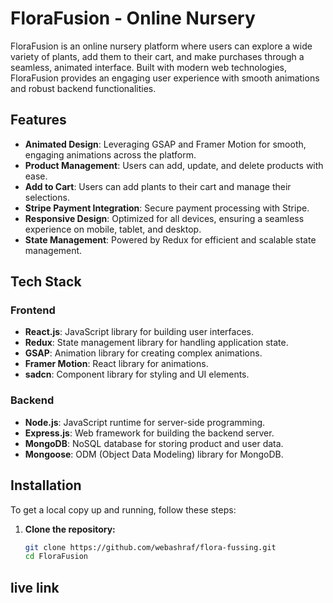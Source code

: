 # FloraFusion - Online Nursery

FloraFusion is an online nursery platform where users can explore a wide variety of plants, add them to their cart, and make purchases through a seamless, animated interface. Built with modern web technologies, FloraFusion provides an engaging user experience with smooth animations and robust backend functionalities.

## Features

- **Animated Design**: Leveraging GSAP and Framer Motion for smooth, engaging animations across the platform.
- **Product Management**: Users can add, update, and delete products with ease.
- **Add to Cart**: Users can add plants to their cart and manage their selections.
- **Stripe Payment Integration**: Secure payment processing with Stripe.
- **Responsive Design**: Optimized for all devices, ensuring a seamless experience on mobile, tablet, and desktop.
- **State Management**: Powered by Redux for efficient and scalable state management.

## Tech Stack

### Frontend

- **React.js**: JavaScript library for building user interfaces.
- **Redux**: State management library for handling application state.
- **GSAP**: Animation library for creating complex animations.
- **Framer Motion**: React library for animations.
- **sadcn**: Component library for styling and UI elements.

### Backend

- **Node.js**: JavaScript runtime for server-side programming.
- **Express.js**: Web framework for building the backend server.
- **MongoDB**: NoSQL database for storing product and user data.
- **Mongoose**: ODM (Object Data Modeling) library for MongoDB.

## Installation

To get a local copy up and running, follow these steps:

1. **Clone the repository:**
   ```bash
   git clone https://github.com/webashraf/flora-fussing.git
   cd FloraFusion
   ```

## live link
